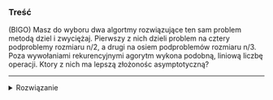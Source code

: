 ### Treść
(BIGO)
Masz do wyboru dwa algortmy rozwiązujące ten sam problem metodą dziel i zwyciężaj. Pierwszy z nich dzieli problem na cztery podproblemy rozmiaru n/2, a drugi na osiem podproblemów rozmiaru n/3. Poza wywołaniami rekurencyjnymi agorytm wykona podobną, liniową liczbę operacji. Ktory z nich ma lepszą złożonośc asymptotyczną?

------
<details><summary>Rozwiązanie</summary>
<p>

